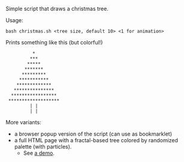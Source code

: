 Simple script that draws a christmas tree.

Usage:
```
bash christmas.sh <tree size, default 10> <1 for animation>
```

Prints something like this (but colorful!)
```
          *
         ***
        *****
       *******
      *********
     ***********
    *************
   ***************
  *****************
 *******************
         | |
         | |
```

More variants:
* a browser popup version of the script (can use as bookmarklet)
* a full HTML page with a fractal-based tree colored by randomized palette (with particles).
  * See [a demo](https://ydyu.github.io/christmas.html).
